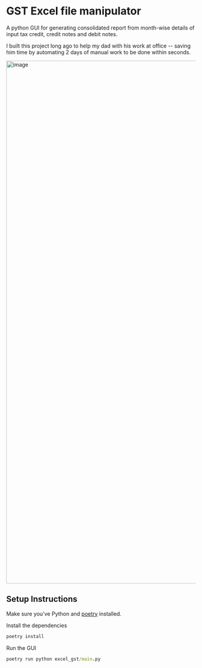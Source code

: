 # GST Excel file manipulator
A python GUI for generating consolidated report from month-wise details of input tax credit, credit notes and debit notes. 

I built this project long ago to help my dad with his work at office -- saving him time by automating 2 days of manual work to be done within seconds. 

<img width="1390" alt="image" src="https://user-images.githubusercontent.com/43880032/232292264-89e50fb1-8fbd-4c35-92ba-24e67e192f9b.png">

## Setup Instructions 

Make sure you've Python and [poetry](https://python-poetry.org/docs/) installed. 

Install the dependencies
```cmd
poetry install
```

Run the GUI
```cmd
poetry run python excel_gst/main.py
```
